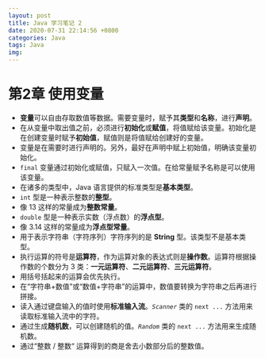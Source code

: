 ```yaml
---
layout: post
title: Java 学习笔记 2
date: 2020-07-31 22:14:56 +0800
categories: Java
tags: Java
img: 
---
```

# 第2章 使用变量

- **变量**可以自由存取数值等数据。需要变量时，赋予其**类型**和**名称**，进行**声明**。
- 在从变量中取出值之前，必须进行**初始化**或**赋值**，将值赋给该变量。初始化是在创建变量时赋予**初始值**，赋值则是将值赋给创建好的变量。
- 变量是在需要时进行声明的。另外，最好在声明中赋上初始值，明确该变量初始化。
- `final` 变量通过初始化或赋值，只赋入一次值。在给常量赋予名称是可以使用该变量。
- 在诸多的类型中，Java 语言提供的标准类型是**基本类型**。
- `int` 型是一种表示整数的**整型**。
- 像 13 这样的常量成为**整数常量**。
- `double` 型是一种表示实数（浮点数）的**浮点型**。
- 像 3.14 这样的常量成为**浮点型常量**。
- 用于表示字符串（字符序列）字符序列的是 **String** 型。该类型不是基本类型。
- 执行运算的符号是**运算符**，作为运算对象的表达式则是**操作数**。运算符根据操作数的个数分为 3 类：**一元运算符**、**二元运算符**、**三元运算符**。
- 用括号括起来的运算会优先执行。
- 在“字符串+数值”或“数值+字符串”的运算中，数值要转换为字符串之后再进行拼接。
- 读入通过键盘输入的值时使用**标准输入流**。*`Scanner`* 类的 `next ...`  方法用来读取标准输入流中的字符。
- 通过生成**随机数**，可以创建随机的值。*`Random`* 类的 `next ...` 方法用来生成随机数。
- 通过“整数 / 整数“ 运算得到的商是舍去小数部分后的整数值。